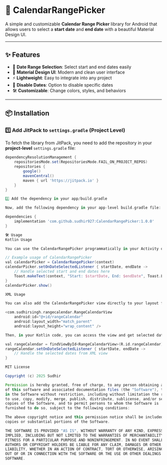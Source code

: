 # 📅 CalendarRangePicker  

A simple and customizable **Calendar Range Picker** library for Android that allows users to select a **start date** and **end date** with a beautiful Material Design UI.  

---

## ✨ Features
- 📆 **Date Range Selection**: Select start and end dates easily  
- 🎨 **Material Design UI**: Modern and clean user interface  
- ⚡ **Lightweight**: Easy to integrate into any project  
- 🚫 **Disable Dates**: Option to disable specific dates  
- 🛠️ **Customizable**: Change colors, styles, and behaviors  

---

## 📦 Installation

### 1️⃣ Add JitPack to `settings.gradle` (Project Level)
To fetch the library from JitPack, you need to add the repository in your **project-level** `settings.gradle` file:  

```gradle
dependencyResolutionManagement {
    repositoriesMode.set(RepositoriesMode.FAIL_ON_PROJECT_REPOS)
    repositories {
        google()
        mavenCentral()
        maven { url 'https://jitpack.io' }
    }
}

2️⃣ Add the dependency in your app/build.gradle

Now, add the following dependency in your app-level build.gradle file:

dependencies {
    implementation 'com.github.sudhir927:CalendarRangePicker:1.0.0'
}

🛠️ Usage
Kotlin Usage

You can use the CalendarRangePicker programmatically in your Activity or Fragment:

// Example usage of CalendarRangePicker
val calendarPicker = CalendarRangePicker(context)
calendarPicker.setOnDateSelectedListener { startDate, endDate ->
    // Handle selected start and end dates here
    Toast.makeText(context, "Start: $startDate, End: $endDate", Toast.LENGTH_SHORT).show()
}
calendarPicker.show()

XML Usage

You can also add the CalendarRangePicker view directly to your layout file:

<com.sudhirsingh.rangecalendar.RangeCalendarView
    android:id="@+id/rangeCalendar"
    android:layout_width="match_parent"
    android:layout_height="wrap_content" />

Then, in your Kotlin code, you can access the view and get selected dates:

val rangeCalendar = findViewById<RangeCalendarView>(R.id.rangeCalendar)
rangeCalendar.setOnDateSelectedListener { startDate, endDate ->
    // Handle the selected dates from XML view
}

MIT License

Copyright (c) 2025 Sudhir

Permission is hereby granted, free of charge, to any person obtaining a copy
of this software and associated documentation files (the "Software"), to deal
in the Software without restriction, including without limitation the rights
to use, copy, modify, merge, publish, distribute, sublicense, and/or sell
copies of the Software, and to permit persons to whom the Software is
furnished to do so, subject to the following conditions:

The above copyright notice and this permission notice shall be included in all
copies or substantial portions of the Software.

THE SOFTWARE IS PROVIDED "AS IS", WITHOUT WARRANTY OF ANY KIND, EXPRESS OR
IMPLIED, INCLUDING BUT NOT LIMITED TO THE WARRANTIES OF MERCHANTABILITY,
FITNESS FOR A PARTICULAR PURPOSE AND NONINFRINGEMENT. IN NO EVENT SHALL THE
AUTHORS OR COPYRIGHT HOLDERS BE LIABLE FOR ANY CLAIM, DAMAGES OR OTHER
LIABILITY, WHETHER IN AN ACTION OF CONTRACT, TORT OR OTHERWISE, ARISING FROM,
OUT OF OR IN CONNECTION WITH THE SOFTWARE OR THE USE OR OTHER DEALINGS IN THE
SOFTWARE.

